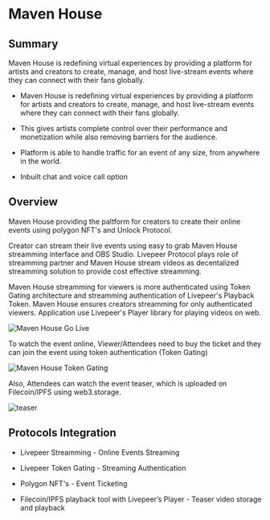 # Maven House

## Summary

Maven House is redefining virtual experiences by providing a platform for artists and creators to create, manage, and host live-stream events where they can connect with their fans globally.

- Maven House is redefining virtual experiences
  by providing a platform for artists and creators
  to create, manage, and host live-stream events
  where they can connect with their fans globally.

- This gives artists complete control over their
  performance and monetization while also
  removing barriers for the audience.

- Platform is able to handle traffic for an event of
  any size, from anywhere in the world.

- Inbuilt chat and voice call option

## Overview

Maven House providing the paltform for creators to create their online events using polygon NFT's and Unlock Protocol.

Creator can stream their live events using easy to grab Maven House streamming interface and OBS Studio. Livepeer Protocol plays role of streamming partner and Maven House stream videos as decentalized streamming solution to provide cost effective streamming.

Maven House streamming for viewers is more authenticated using Token Gating architecture and streamming authentication of Livepeer's Playback Token. Maven House ensures creators streamming for only authenticated viewers. Application use Livepeer's Player library for playing videos on web.

![Maven House Go Live](https://github.com/[username]/[reponame]/blob/[branch]/public/readme/go-live.png?raw=true)

To watch the event online, Viewer/Attendees need to buy the ticket and they can join the event using token authentication (Token Gating)

![Maven House Token Gating](https://github.com/[username]/[reponame]/blob/[branch]/public/readme/token-gating.png?raw=true)

Also, Attendees can watch the event teaser, which is uploaded on Filecoin/IPFS using web3.storage.

![teaser](https://github.com/[username]/[reponame]/blob/[branch]/teaser.png?raw=true)

## Protocols Integration

- Livepeer Streamming - Online Events Streaming

- Livepeer Token Gating - Streaming Authentication

- Polygon NFT's - Event Ticketing

- Filecoin/IPFS playback tool with Livepeer’s Player - Teaser video storage and playback

##
